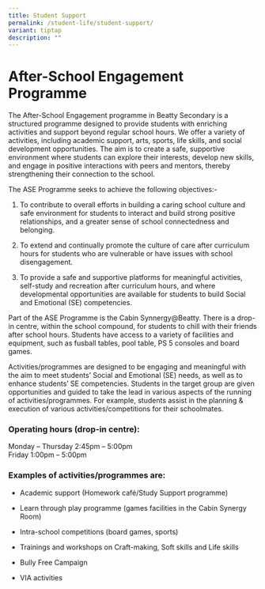 ```yaml
---
title: Student Support
permalink: /student-life/student-support/
variant: tiptap
description: ""
---
```

<h1><strong>After-School Engagement Programme</strong></h1>
<p>The After-School Engagement programme in Beatty Secondary is a structured
programme designed to provide students with enriching activities and support
beyond regular school hours. We offer a variety of activities, including
academic support, arts, sports, life skills, and social development opportunities.
The aim is to create a safe, supportive environment where students can
explore their interests, develop new skills, and engage in positive interactions
with peers and mentors, thereby strengthening their connection to the school.</p>
<p>The ASE Programme seeks to achieve the following objectives:-</p>
<ol data-tight="true" class="tight">
<li>
<p>To contribute to overall efforts in building a caring school culture and
safe environment for students to interact and build strong positive relationships,
and a greater sense of school connectedness and belonging.&nbsp;</p>
</li>
<li>
<p>To extend and continually promote the culture of care after curriculum
hours for students who are vulnerable or have issues with school disengagement.&nbsp;</p>
</li>
<li>
<p>To provide a safe and supportive platforms for meaningful activities,
self-study and recreation after curriculum hours, and where developmental
opportunities are available for students to build Social and Emotional
(SE) competencies.</p>
</li>
</ol>
<p>Part of the ASE Programme is the Cabin Synnergy@Beatty. There is a drop-in
centre, within the school compound, for students to chill with their friends
after school hours. Students have access to a variety of facilities and
equipment, such as fusball tables, pool table, PS 5 consoles and board
games.</p>
<p>Activities/programmes are designed to be engaging and meaningful with
the aim to meet students’ Social and Emotional (SE) needs, as well as to
enhance students’ SE competencies. Students in the target group are given
opportunities and guided to take the lead in various aspects of the running
of activities/programmes. For example, students assist in the planning
&amp; execution of various activities/competitions for their schoolmates.</p>
<h3><strong>Operating hours (drop-in centre):</strong></h3>
<p>Monday – Thursday 2:45pm – 5:00pm
<br>Friday 1:00pm – 5:00pm</p>
<h3><strong>Examples of activities/programmes are:</strong></h3>
<ul data-tight="true" class="tight">
<li>
<p>Academic support (Homework café/Study Support programme)</p>
</li>
<li>
<p>Learn through play programme (games facilities in the Cabin Synergy Room)</p>
</li>
<li>
<p>Intra-school competitions (board games, sports)</p>
</li>
<li>
<p>Trainings and workshops on Craft-making, Soft skills and Life skills</p>
</li>
<li>
<p>Bully Free Campaign</p>
</li>
<li>
<p>VIA activities</p>
</li>
</ul>
<p></p>